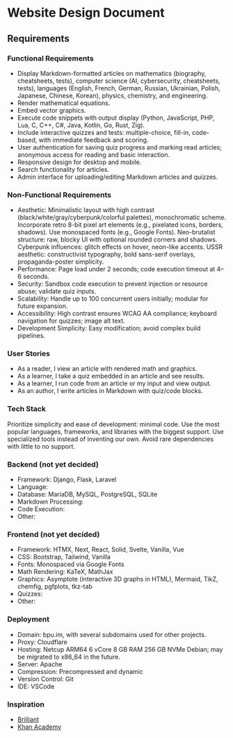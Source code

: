 # Website Design Document

## Requirements

### Functional Requirements

- Display Markdown-formatted articles on mathematics (biography, cheatsheets, tests), computer science (AI, cybersecurity, cheatsheets, tests), languages (English, French, German, Russian, Ukrainian, Polish, Japanese, Chinese, Korean), physics, chemistry, and engineering.
- Render mathematical equations.
- Embed vector graphics.
- Execute code snippets with output display (Python, JavaScript, PHP, Lua, C, C++, C#, Java, Kotlin, Go, Rust, Zig).
- Include interactive quizzes and tests: multiple-choice, fill-in, code-based, with immediate feedback and scoring.
- User authentication for saving quiz progress and marking read articles; anonymous access for reading and basic interaction.
- Responsive design for desktop and mobile.
- Search functionality for articles.
- Admin interface for uploading/editing Markdown articles and quizzes.

### Non-Functional Requirements

- Aesthetic: Minimalistic layout with high contrast (black/white/gray/cyberpunk/colorful palettes), monochromatic scheme. Incorporate retro 8-bit pixel art elements (e.g., pixelated icons, borders, shadows). Use monospaced fonts (e.g., Google Fonts). Neo-brutalist structure: raw, blocky UI with optional rounded corners and shadows. Cyberpunk influences: glitch effects on hover, neon-like accents. USSR aesthetic: constructivist typography, bold sans-serif overlays, propaganda-poster simplicity.
- Performance: Page load under 2 seconds; code execution timeout at 4–6 seconds.
- Security: Sandbox code execution to prevent injection or resource abuse; validate quiz inputs.
- Scalability: Handle up to 100 concurrent users initially; modular for future expansion.
- Accessibility: High contrast ensures WCAG AA compliance; keyboard navigation for quizzes; image alt text.
- Development Simplicity: Easy modification; avoid complex build pipelines.

### User Stories

- As a reader, I view an article with rendered math and graphics.
- As a learner, I take a quiz embedded in an article and see results.
- As a learner, I run code from an article or my input and view output.
- As an author, I write articles in Markdown with quiz/code blocks.

### Tech Stack

Prioritize simplicity and ease of development: minimal code. Use the most popular languages, frameworks, and libraries with the biggest support. Use specialized tools instead of inventing our own. Avoid rare dependencies with little to no support.

### Backend (not yet decided)

- Framework: Django, Flask, Laravel
- Language:
- Database: MariaDB, MySQL, PostgreSQL, SQLite
- Markdown Processing:
- Code Execution:
- Other:

### Frontend (not yet decided)

- Framework: HTMX, Next, React, Solid, Svelte, Vanilla, Vue
- CSS: Bootstrap, Tailwind, Vanilla
- Fonts: Monospaced via Google Fonts
- Math Rendering: KaTeX, MathJax
- Graphics: Asymptote (interactive 3D graphs in HTML), Mermaid, TikZ, chemfig, pgfplots, tkz-tab
- Quizzes:
- Other:

### Deployment

- Domain: bpu.im, with several subdomains used for other projects.
- Proxy: Cloudflare
- Hosting: Netcup ARM64 6 vCore 8 GB RAM 256 GB NVMe Debian; may be migrated to x86_64 in the future.
- Server: Apache
- Compression: Precompressed and dynamic
- Version Control: Git
- IDE: VSCode

### Inspiration

- [Brilliant](https://brilliant.org)
- [Khan Academy](https://www.khanacademy.org)